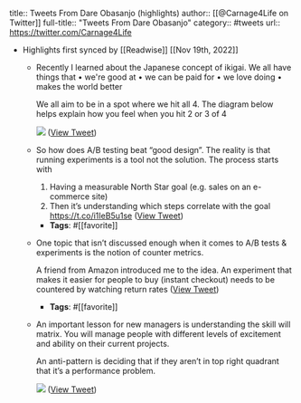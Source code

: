 title:: Tweets From Dare Obasanjo (highlights)
author:: [[@Carnage4Life on Twitter]]
full-title:: "Tweets From Dare Obasanjo"
category:: #tweets
url:: https://twitter.com/Carnage4Life

- Highlights first synced by [[Readwise]] [[Nov 19th, 2022]]
	- Recently I learned about the Japanese concept of ikigai. We all have things that
	  • we're good at
	  • we can be paid for
	  • we love doing
	  • makes the world better
	  
	  We all aim to be in a spot where we hit all 4. The diagram below helps explain how you feel when you hit 2 or 3 of 4 
	  
	  ![](https://pbs.twimg.com/media/EDi2JuxU0AAfa0M.jpg) ([View Tweet](https://twitter.com/Carnage4Life/status/1168884387259154432))
	- So how does A/B testing beat “good design”. The reality is that running experiments is a tool not the solution. The process starts with
	  1. Having a measurable North Star goal (e.g. sales on an e-commerce site)
	  2. Then it’s understanding which steps correlate with the goal https://t.co/i1IeB5u1se ([View Tweet](https://twitter.com/Carnage4Life/status/1410261904958779398))
		- **Tags**: #[[favorite]]
	- One topic that isn’t discussed enough when it comes to A/B tests & experiments is the notion of counter metrics.
	  
	  A friend from Amazon introduced me to the idea. An experiment that makes it easier for people to buy (instant checkout) needs to be countered by watching return rates ([View Tweet](https://twitter.com/Carnage4Life/status/1297632253296537600))
		- **Tags**: #[[favorite]]
	- An important lesson for new managers is understanding the skill will matrix. You will manage people with different levels of excitement and ability on their current projects. 
	  
	  An anti-pattern is deciding that if they aren’t in top right quadrant that it’s a performance problem. 
	  
	  ![](https://pbs.twimg.com/media/E9WVKFlUcAElDl1.jpg) ([View Tweet](https://twitter.com/Carnage4Life/status/1429212460297330688))